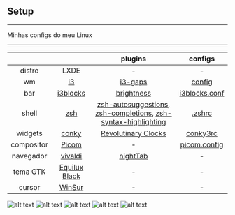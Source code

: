 ## Setup

<hr>

Minhas configs do meu Linux

<hr>

⠀⠀⠀⠀⠀⠀|⠀⠀⠀⠀⠀⠀| plugins | configs
:--:|:-------:|:------:|:-----:
distro| LXDE | - | -
wm|[i3](https://github.com/i3/i3) | [i3-gaps](https://github.com/Airblader/i3) | [config](https://github.com/Kelvin-Hey/dotfiles/blob/main/i3/config)
bar|[i3blocks](https://github.com/vivien/i3blocks) | [brightness](https://github.com/Kelvin-Hey/Minhas-configs/blob/main/scriptsBar/brightness.sh) | [i3blocks.conf](https://github.com/Kelvin-Hey/dotfiles/blob/main/i3blocks/i3blocks.conf)
shell|[zsh](https://www.zsh.org/)| [zsh-autosuggestions](https://github.com/zsh-users/zsh-autosuggestions), [zsh-completions](https://github.com/zsh-users/zsh-completions), [zsh-syntax-highlighting](https://github.com/zsh-users/zsh-syntax-highlighting) | [.zshrc](https://github.com/Kelvin-Hey/dotfiles/blob/main/ZSH/zshrc)
widgets|[conky](https://github.com/brndnmtthws/conky) | [Revolutinary Clocks](https://www.gnome-look.org/p/1006556) | [conky3rc](https://github.com/Kelvin-Hey/Minhas-configs/blob/main/Conky/conkyrc3)
compositor|[Picom](https://github.com/yshui/picom) | - | [picom.config](https://github.com/Kelvin-Hey/Minhas-configs/blob/main/picom/picom.conf) 
navegador|[vivaldi](https://vivaldi.com/pt-br/download/) | [nightTab](https://github.com/zombieFox/nightTab) | - | -
tema GTK|[Equilux Black](https://github.com/Kelvin-Hey/Equilux-Black)| - | -
cursor|[WinSur](https://store.kde.org/p/1423341)| - | -


![alt text](https://github.com/Kelvin-Hey/my-i3wm/blob/main/img/imagem1.png)
![alt text](https://github.com/Kelvin-Hey/my-i3wm/blob/main/img/imagem2.png)
![alt text](https://github.com/Kelvin-Hey/my-i3wm/blob/main/img/imagem3.png)
![alt text](https://github.com/Kelvin-Hey/my-i3wm/blob/main/img/imagem4.png)
![alt text](https://github.com/Kelvin-Hey/my-i3wm/blob/main/img/imagem5.png)


